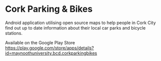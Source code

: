 # Cork Parking & Bikes
Android application utilising open source maps to help people in Cork City find out up to date information about their local car parks and bicycle stations. 

Available on the Google Play Store
https://play.google.com/store/apps/details?id=maynoothuniversity.bcd.corkparkingbikes
